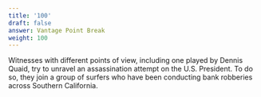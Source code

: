 ```yaml
---
title: '100'
draft: false
answer: Vantage Point Break
weight: 100
---
```

Witnesses with different points of view, including one played by Dennis Quaid, try to unravel an assassination attempt on the U.S. President. To do so, they join a group of surfers who have been conducting bank robberies across Southern California.